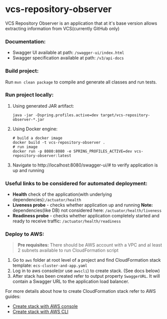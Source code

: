# vcs-repository-observer
VCS Repository Observer is an application that at it's base version allows extracting information from VCS(currently GitHub only)  
 
### Documentation: 
* Swagger UI available at path: `/swagger-ui/index.html`
* Swagger specification available at path: `/v3/api-docs`

### Build project:
Run `mvn clean package` to compile and generate all classes and run tests.

### Run project locally:
1. Using generated JAR artifact:
    ```shell
    java -jar -Dspring.profiles.active=dev target/vcs-repository-observer-*.jar
    ```
2. Using Docker engine:
    ```shell
    # build a docker image
    docker build -t vcs-repository-observer .
    # run image
    docker run -p 8080:8080 -e SPRING_PROFILES_ACTIVE=dev vcs-repository-observer:latest
    ```
3. Navigate to http://localhost:8080/swagger-ui/# to verify application is up and running

### Useful links to be considered for automated deployment:
- **Health** check of the application(with underlying dependencies):`/actuator/health`
- **Liveness probe** - checks whether application up and running **Note:** dependencies(like DB) not considered here: `/actuator/health/liveness`
- **Readiness probe** - checks whether application completely started and ready to receive traffic: `/actuator/health/readiness`


### Deploy to AWS: 
> **Pre requisites:** There should be AWS account with a VPC and al least 2 subnets available to run CloudFormation script

1. Go to `aws` folder at root level of a project and find CloudFormation stack template: `ecs-cluster-and-app.yaml`
2. Log in to aws console(or use `awscli`) to create stack. (See docs below)
3. After stack has been created refer to output property `SwaggerURL`. It will contain a Swagger URL to the application load balancer.

For more details about how to create CloudFormation stack refer to AWS guides:
* [Create stack with AWS console](https://docs.aws.amazon.com/AWSCloudFormation/latest/UserGuide/cfn-console-create-stack.html)
* [Create stack with AWS CLI](https://docs.aws.amazon.com/AWSCloudFormation/latest/UserGuide/using-cfn-cli-creating-stack.html)